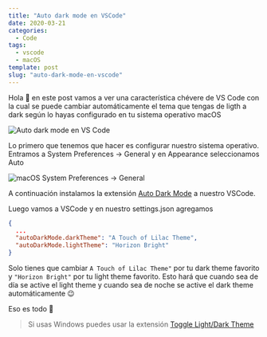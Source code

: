 ```yaml
---
title: "Auto dark mode en VSCode"
date: 2020-03-21
categories:
  - Code
tags:
  - vscode
  - macOS
template: post
slug: "auto-dark-mode-en-vscode"
---
```


Hola 👋 en este post vamos a ver una característica chévere de VS Code con la cual se puede cambiar automáticamente el tema que tengas de ligth a dark según lo hayas configurado en tu sistema operativo macOS

![Auto dark mode en VS Code](https://i.imgur.com/6LTpTql.gif)

Lo primero que tenemos que hacer es configurar nuestro sistema operativo. Entramos a System Preferences -> General y en Appearance seleccionamos Auto 

![macOS System Preferences -> General](https://i.imgur.com/B7fU1Lf.png)

A continuación instalamos la extensión [Auto Dark Mode](https://marketplace.visualstudio.com/items?itemName=LinusU.auto-dark-mode) a nuestro VSCode.

Luego vamos a VSCode y en nuestro settings.json agregamos

```json
{
  ...
  "autoDarkMode.darkTheme": "A Touch of Lilac Theme",
  "autoDarkMode.lightTheme": "Horizon Bright"
}
```

Solo tienes que cambiar `A Touch of Lilac Theme"` por tu dark theme favorito y `"Horizon Bright"` por tu light theme favorito. Esto hará que cuando sea de día se active el light theme y cuando sea de noche se active el dark theme automáticamente 😉

Eso es todo 🎉

> Si usas Windows puedes usar la extensión [Toggle Light/Dark Theme](https://marketplace.visualstudio.com/items?itemName=danielgjackson.auto-dark-mode-windows)